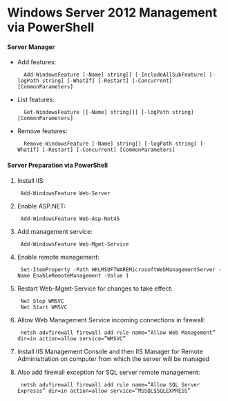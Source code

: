 # Windows Server 2012 Management via PowerShell

#### Server Manager
* Add features:

		Add-WindowsFeature [-Name] string[] [-IncludeAllSubFeature] [-logPath string] [-WhatIf] [-Restart] [-Concurrent] [CommonParameters]
* List features:

		Get-WindowsFeature [[-Name] string[]] [-logPath string] [CommonParameters]
* Remove features:

		Remove-WindowsFeature [-Name] string[] [-logPath string] [-WhatIf] [-Restart] [-Concurrent] [CommonParameters]



#### Server Preparation via PowerShell
1. Install IIS:

		Add-WindowsFeature Web-Server
2. Enable ASP.NET:

		Add-WindowsFeature Web-Asp-Net45
3. Add management service:

		Add-WindowsFeature Web-Mgmt-Service
4. Enable remote management:

		Set-ItemProperty -Path HKLMSOFTWAREMicrosoftWebManagementServer -Name EnableRemoteManagement -Value 1
5. Restart Web-Mgmt-Service for changes to take effect:

		Net Stop WMSVC
		Net Start WMSVC
6. Allow Web Management Service incoming connections in firewall:

		netsh advfirewall firewall add rule name=”Allow Web Management” dir=in action=allow service=”WMSVC”
7. Install IIS Management Console and then IIS Manager for Remote Administration on computer from which the server will be managed
9. Also add firewall exception for SQL server remote management:

		netsh advfirewall firewall add rule name=”Allow SQL Server Expresss” dir=in action=allow service=”MSSQL$SQLEXPRESS”